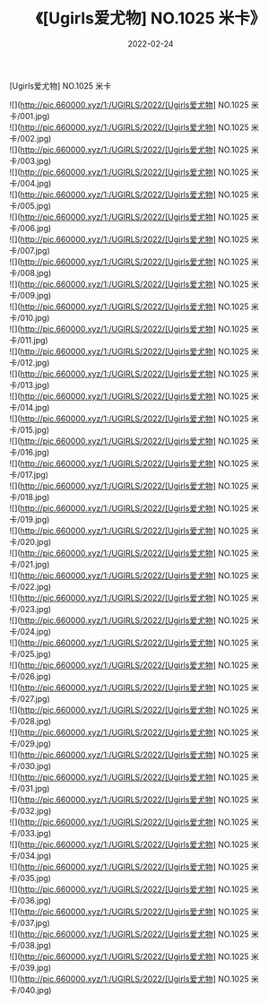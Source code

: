 ﻿---
layout: post
title:  《[Ugirls爱尤物] NO.1025 米卡》
date:   2022-02-24
img: http://pic.660000.xyz/1:/UGIRLS/2022/[Ugirls爱尤物] NO.1025 米卡/000.jpg
categories: [美女, 清纯, 唯美]
---

[Ugirls爱尤物] NO.1025 米卡

 ![](http://pic.660000.xyz/1:/UGIRLS/2022/[Ugirls爱尤物] NO.1025 米卡/001.jpg) <br>![](http://pic.660000.xyz/1:/UGIRLS/2022/[Ugirls爱尤物] NO.1025 米卡/002.jpg) <br>![](http://pic.660000.xyz/1:/UGIRLS/2022/[Ugirls爱尤物] NO.1025 米卡/003.jpg) <br>![](http://pic.660000.xyz/1:/UGIRLS/2022/[Ugirls爱尤物] NO.1025 米卡/004.jpg) <br>![](http://pic.660000.xyz/1:/UGIRLS/2022/[Ugirls爱尤物] NO.1025 米卡/005.jpg) <br>![](http://pic.660000.xyz/1:/UGIRLS/2022/[Ugirls爱尤物] NO.1025 米卡/006.jpg) <br>![](http://pic.660000.xyz/1:/UGIRLS/2022/[Ugirls爱尤物] NO.1025 米卡/007.jpg) <br>![](http://pic.660000.xyz/1:/UGIRLS/2022/[Ugirls爱尤物] NO.1025 米卡/008.jpg) <br>![](http://pic.660000.xyz/1:/UGIRLS/2022/[Ugirls爱尤物] NO.1025 米卡/009.jpg) <br>![](http://pic.660000.xyz/1:/UGIRLS/2022/[Ugirls爱尤物] NO.1025 米卡/010.jpg) <br>![](http://pic.660000.xyz/1:/UGIRLS/2022/[Ugirls爱尤物] NO.1025 米卡/011.jpg) <br>![](http://pic.660000.xyz/1:/UGIRLS/2022/[Ugirls爱尤物] NO.1025 米卡/012.jpg) <br>![](http://pic.660000.xyz/1:/UGIRLS/2022/[Ugirls爱尤物] NO.1025 米卡/013.jpg) <br>![](http://pic.660000.xyz/1:/UGIRLS/2022/[Ugirls爱尤物] NO.1025 米卡/014.jpg) <br>![](http://pic.660000.xyz/1:/UGIRLS/2022/[Ugirls爱尤物] NO.1025 米卡/015.jpg) <br>![](http://pic.660000.xyz/1:/UGIRLS/2022/[Ugirls爱尤物] NO.1025 米卡/016.jpg) <br>![](http://pic.660000.xyz/1:/UGIRLS/2022/[Ugirls爱尤物] NO.1025 米卡/017.jpg) <br>![](http://pic.660000.xyz/1:/UGIRLS/2022/[Ugirls爱尤物] NO.1025 米卡/018.jpg) <br>![](http://pic.660000.xyz/1:/UGIRLS/2022/[Ugirls爱尤物] NO.1025 米卡/019.jpg) <br>![](http://pic.660000.xyz/1:/UGIRLS/2022/[Ugirls爱尤物] NO.1025 米卡/020.jpg) <br>![](http://pic.660000.xyz/1:/UGIRLS/2022/[Ugirls爱尤物] NO.1025 米卡/021.jpg) <br>![](http://pic.660000.xyz/1:/UGIRLS/2022/[Ugirls爱尤物] NO.1025 米卡/022.jpg) <br>![](http://pic.660000.xyz/1:/UGIRLS/2022/[Ugirls爱尤物] NO.1025 米卡/023.jpg) <br>![](http://pic.660000.xyz/1:/UGIRLS/2022/[Ugirls爱尤物] NO.1025 米卡/024.jpg) <br>![](http://pic.660000.xyz/1:/UGIRLS/2022/[Ugirls爱尤物] NO.1025 米卡/025.jpg) <br>![](http://pic.660000.xyz/1:/UGIRLS/2022/[Ugirls爱尤物] NO.1025 米卡/026.jpg) <br>![](http://pic.660000.xyz/1:/UGIRLS/2022/[Ugirls爱尤物] NO.1025 米卡/027.jpg) <br>![](http://pic.660000.xyz/1:/UGIRLS/2022/[Ugirls爱尤物] NO.1025 米卡/028.jpg) <br>![](http://pic.660000.xyz/1:/UGIRLS/2022/[Ugirls爱尤物] NO.1025 米卡/029.jpg) <br>![](http://pic.660000.xyz/1:/UGIRLS/2022/[Ugirls爱尤物] NO.1025 米卡/030.jpg) <br>![](http://pic.660000.xyz/1:/UGIRLS/2022/[Ugirls爱尤物] NO.1025 米卡/031.jpg) <br>![](http://pic.660000.xyz/1:/UGIRLS/2022/[Ugirls爱尤物] NO.1025 米卡/032.jpg) <br>![](http://pic.660000.xyz/1:/UGIRLS/2022/[Ugirls爱尤物] NO.1025 米卡/033.jpg) <br>![](http://pic.660000.xyz/1:/UGIRLS/2022/[Ugirls爱尤物] NO.1025 米卡/034.jpg) <br>![](http://pic.660000.xyz/1:/UGIRLS/2022/[Ugirls爱尤物] NO.1025 米卡/035.jpg) <br>![](http://pic.660000.xyz/1:/UGIRLS/2022/[Ugirls爱尤物] NO.1025 米卡/036.jpg) <br>![](http://pic.660000.xyz/1:/UGIRLS/2022/[Ugirls爱尤物] NO.1025 米卡/037.jpg) <br>![](http://pic.660000.xyz/1:/UGIRLS/2022/[Ugirls爱尤物] NO.1025 米卡/038.jpg) <br>![](http://pic.660000.xyz/1:/UGIRLS/2022/[Ugirls爱尤物] NO.1025 米卡/039.jpg) <br>![](http://pic.660000.xyz/1:/UGIRLS/2022/[Ugirls爱尤物] NO.1025 米卡/040.jpg) <br>